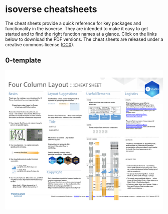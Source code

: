 
# isoverse cheatsheets

The cheat sheets provide a quick reference for key packages and
functionality in the isoverse. They are intended to make it easy to get
started and to find the right function names at a glance. Click on the
links below to download the PDF versions. The cheat sheets are released
under a creative commons license
([CC0](LICENSE.md)).

## 0-template

<a href="https://www.github.com/isoverse/cheatsheets/raw/master/PDF/0-template.pdf"><img src="PNG/0-template.png" width="600"></a>
